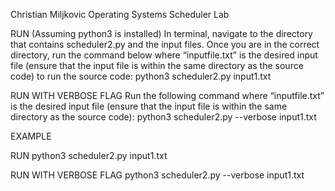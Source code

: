 Christian Miljkovic
Operating Systems Scheduler Lab

RUN (Assuming python3 is installed)
In terminal, navigate to the directory that contains scheduler2.py and the input files. Once you are in the correct directory, run the command below where “inputfile.txt” is the desired input file 
(ensure that the input file is within the same directory as the source code) to run the source code:
python3 scheduler2.py input1.txt


RUN WITH VERBOSE FLAG
Run the following command where “inputfile.txt” is the desired input file (ensure that the input file is within the same directory as the source code):
python3 scheduler2.py --verbose input1.txt

EXAMPLE

RUN
python3 scheduler2.py input1.txt

RUN WITH VERBOSE FLAG
python3 scheduler2.py --verbose input1.txt